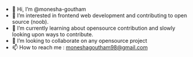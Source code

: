 - 👋 Hi, I’m @monesha-goutham
- 👀 I’m interested in frontend web development and contributing to open source (noob).
- 🌱 I’m currently learning about opensource contribution and slowly looking upon ways to contribute.
- 💞️ I’m looking to collaborate on any opensource project
- 📫 How to reach me : moneshagoutham98@gmail.com

<!---
monesha-goutham/monesha-goutham is a ✨ special ✨ repository because its `README.md` (this file) appears on your GitHub profile.
You can click the Preview link to take a look at your changes.
--->
